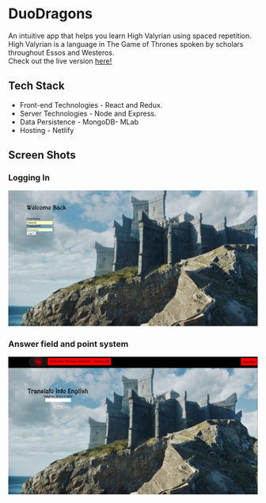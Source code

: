 <h1>DuoDragons</h1>

<p>An intuitive app that helps you learn High Valyrian using spaced repetition.
High Valyrian is a language in The Game of Thrones spoken by scholars throughout Essos and Westeros.
<br>
Check out the live version <a href="https://learn-high-valyrian.netlify.com/"g>here!</a>
</p>
<h2>Tech Stack</h2>
<ul>
  <li>Front-end Technologies - React and Redux.
  <li>Server Technologies - Node and Express.
  <li>Data Persistence - MongoDB- MLab
  <li>Hosting - Netlify
</ul>
<h2>Screen Shots</h2>
<h3>Logging In</h3>
<img src="/ScreenShots/loggingin.png" alt="LoggingIn">
<h3>Answer field and point system </h3>
<img src="/ScreenShots/insertfield.png" alt="LoggingIn">
<br>
